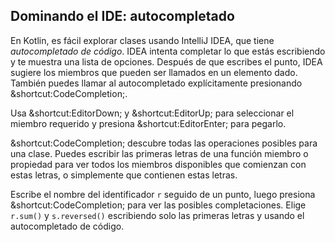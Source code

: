 ## Dominando el IDE: autocompletado

En Kotlin, es fácil explorar clases usando IntelliJ IDEA, que tiene *autocompletado de código*. IDEA intenta completar lo que estás escribiendo y te muestra una lista de opciones. Después de que escribes el punto, IDEA sugiere los miembros que pueden ser llamados en un elemento dado. También puedes llamar al autocompletado explícitamente presionando <span class="shortcut">&shortcut:CodeCompletion;</span>.

Usa <span class="shortcut">&shortcut:EditorDown;</span> y <span class="shortcut">&shortcut:EditorUp;</span> para seleccionar el miembro requerido y presiona <span class="shortcut">&shortcut:EditorEnter;</span> para pegarlo.

<span class="shortcut">&shortcut:CodeCompletion;</span> descubre todas las operaciones posibles para una clase. Puedes escribir las primeras letras de una función miembro o propiedad para ver todos los miembros disponibles que comienzan con estas letras, o simplemente que contienen estas letras.

Escribe el nombre del identificador `r` seguido de un punto, luego presiona <span class="shortcut">&shortcut:CodeCompletion;</span> para ver las posibles completaciones. Elige `r.sum()` y `s.reversed()` escribiendo solo las primeras letras y usando el autocompletado de código.